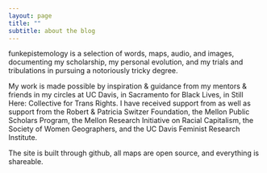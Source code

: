 ```yaml
---
layout: page
title: ""
subtitle: about the blog
---
```


funkepistemology is a selection of words, maps, audio, and images, documenting my scholarship, my personal evolution, and my trials and tribulations in pursuing a notoriously tricky degree.

My work is made possible by inspiration & guidance from my mentors & friends in my circles at UC Davis, in Sacramento for Black Lives, in Still Here: Collective for Trans Rights. I have received support from as well as support from the Robert & Patricia Switzer Foundation, the Mellon Public Scholars Program, the Mellon Research Initiative on Racial Capitalism, the Society of Women Geographers, and the UC Davis Feminist Research Institute.

The site is built through github, all maps are open source, and everything is shareable.  
